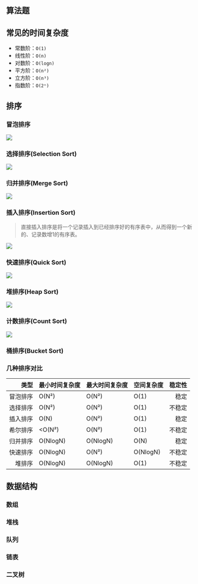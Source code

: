 ## 算法题

## 常见的时间复杂度
* 常数阶：`O(1)`
* 线性阶：`O(n)`
* 对数阶：`O(logn)`
* 平方阶：`O(n²)`
* 立方阶：`O(n³)`
* 指数阶：`O(2ⁿ)`

## 排序
### 冒泡排序
![](https://gitee.com/hysbtr/pic/raw/master/bubble_sort.gif)

### 选择排序(Selection Sort)
![](https://gitee.com/hysbtr/pic/raw/master/selection_sort.gif)

### 归并排序(Merge Sort)
![](https://gitee.com/hysbtr/pic/raw/master/merge_sort.gif)

### 插入排序(Insertion Sort)
> 直接插入排序是将一个记录插入到已经排序好的有序表中，从而得到一个新的、记录数增1的有序表。

![](https://gitee.com/hysbtr/pic/raw/master/insertion_sort.gif)

### 快速排序(Quick Sort)
![](https://gitee.com/hysbtr/pic/raw/master/quickSort.gif)

### 堆排序(Heap Sort)
![](https://gitee.com/hysbtr/pic/raw/master/heapSort.gif)

### 计数排序(Count Sort)
![](https://gitee.com/hysbtr/pic/raw/master/countSort.gif)

### 桶排序(Bucket Sort)

### 几种排序对比
类型 | 最小时间复杂度 | 最大时间复杂度 | 空间复杂度 | 稳定性
---: | --- | --- | --- | ---: 
冒泡排序 | O(N²) | O(N²) | O(1) | 稳定
选择排序 | O(N²) | O(N²) | O(1) | 不稳定
插入排序 | O(N) | O(N²) | O(1) | 稳定
希尔排序 | <O(N²) | O(N²) | O(1) | 不稳定
归并排序 | O(NlogN) | O(NlogN) | O(N)| 稳定
快速排序 | O(NlogN) | O(N²) | O(NlogN) | 不稳定
堆排序 | O(NlogN) | O(NlogN) | O(1) | 不稳定

## 数据结构
### 数组
### 堆栈
### 队列
### 链表
### 二叉树
